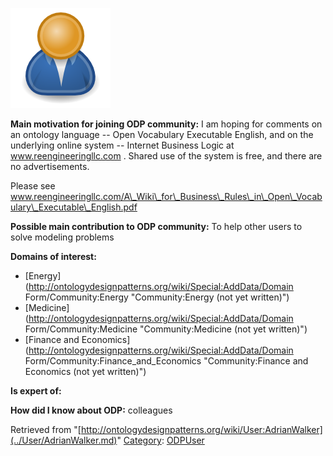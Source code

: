 [![Image:ODPUser.png](../images/a/a6/ODPUser.png)](../Image/ODPUser.png.md "Image:ODPUser.png")




  





__Main motivation for joining ODP community:__ I am hoping for comments on an ontology language -- Open Vocabulary Executable English, and on the underlying online system -- Internet Business Logic at www.reengineeringllc.com . Shared use of the system is free, and there are no advertisements.


Please see
www.reengineeringllc.com/A\_Wiki\_for\_Business\_Rules\_in\_Open\_Vocabulary\_Executable\_English.pdf


__Possible main contribution to ODP community:__ To help other users to solve modeling problems


__Domains of interest:__



* [Energy](http://ontologydesignpatterns.org/wiki/Special:AddData/Domain Form/Community:Energy "Community:Energy (not yet written)")
* [Medicine](http://ontologydesignpatterns.org/wiki/Special:AddData/Domain Form/Community:Medicine "Community:Medicine (not yet written)")
* [Finance and Economics](http://ontologydesignpatterns.org/wiki/Special:AddData/Domain Form/Community:Finance_and_Economics "Community:Finance and Economics (not yet written)")


__Is expert of:__


  

__How did I know about ODP:__ colleagues






Retrieved from "[http://ontologydesignpatterns.org/wiki/User:AdrianWalker](../User/AdrianWalker.md)"
 [Category](http://ontologydesignpatterns.org/wiki/Special:Categories "Special:Categories"): [ODPUser](../Category/ODPUser.md "Category:ODPUser")